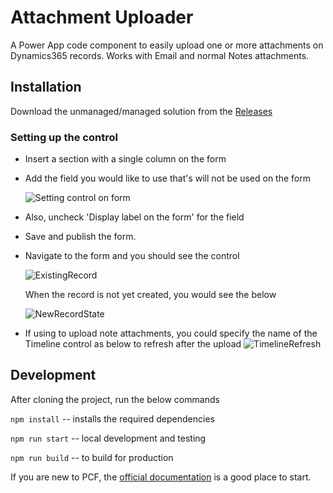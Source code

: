 # Attachment Uploader

A Power App code component to easily upload one or more attachments on Dynamics365 records. Works with Email and normal Notes attachments.

## Installation

Download the unmanaged/managed solution from the [Releases](https://github.com/ramarao9/AttachmentUploader/releases)

### Setting up the control

- Insert a section with a single column on the form

- Add the field you would like to use that's will not be used on the form

  ![Setting control on form](https://ramarao.blob.core.windows.net/attachmentuploader/SettingControlOnForm.jpg)

- Also, uncheck 'Display label on the form' for the field

- Save and publish the form.

- Navigate to the form and you should see the control

  ![ExistingRecord](https://ramarao.blob.core.windows.net/attachmentuploader/ExistingRecordState.jpg)

  When the record is not yet created, you would see the below

  ![NewRecordState](https://ramarao.blob.core.windows.net/attachmentuploader/NewRecordState.jpg)

- If using to upload note attachments, you could specify the name of the Timeline control as below to refresh after the upload
  ![TimelineRefresh](https://ramarao.blob.core.windows.net/attachmentuploader/TimelineControlRefresh.jpg)

## Development

After cloning the project, run the below commands

`npm install` -- installs the required dependencies

`npm run start` -- local development and testing

`npm run build` -- to build for production

If you are new to PCF, the [official documentation](https://docs.microsoft.com/en-us/powerapps/developer/component-framework/implementing-controls-using-typescript) is a good place to start.
